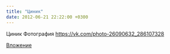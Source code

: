 ```yaml
---
title: "Циник"
date: 2012-06-21 22:22:00 +0300
---
```


Циник
Фотография
https://vk.com/photo-26090632_286107328

[Вложение](https://vk.com/photo-26090632_286107328)
